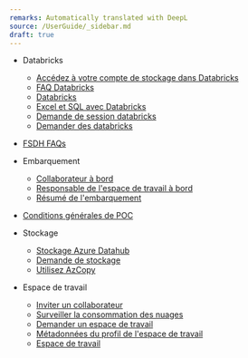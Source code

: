```yaml
---
remarks: Automatically translated with DeepL
source: /UserGuide/_sidebar.md
draft: true
---
```


- Databricks

  - [Accédez à votre compte de stockage dans Databricks](/fr/UserGuide/Databricks/Accédez-à-votre-compte-de-stockage-dans-Databricks.md)
  - [FAQ Databricks](/fr/UserGuide/Databricks/FAQ-Databricks.md)
  - [Databricks](/fr/UserGuide/Databricks/Databricks.md)
  - [Excel et SQL avec Databricks](/fr/UserGuide/Databricks/Excel-et-SQL-avec-Databricks.md)
  - [Demande de session databricks](/fr/UserGuide/Databricks/Demande-de-session-databricks.md)
  - [Demander des databricks](/fr/UserGuide/Databricks/Demander-des-databricks.md)

- [FSDH FAQs](/fr/UserGuide/FSDH-FAQs.md)
- Embarquement

  - [Collaborateur à bord](/fr/UserGuide/Onboarding/Collaborateur-à-bord.md)
  - [Responsable de l'espace de travail à bord](/fr/UserGuide/Onboarding/Responsable-de-l'espace-de-travail-à-bord.md)
  - [Résumé de l'embarquement](/fr/UserGuide/Onboarding/Résumé-de-l'embarquement.md)

- [Conditions générales de POC](/fr/UserGuide/Conditions-générales-de-POC.md)
- Stockage

  - [Stockage Azure Datahub](/fr/Storage/Datahub-AzureStorage.md)
  - [Demande de stockage](/fr/Storage/Demande-de-stockage.md)
  - [Utilisez AzCopy](/fr/Storage/Utilisez-AzCopy.md)

- Espace de travail

  - [Inviter un collaborateur](/fr/Workspace/Inviter-un-collaborateur.md)
  - [Surveiller la consommation des nuages](/fr/Workspace/Surveiller-la-consommation-des-nuages.md)
  - [Demander un espace de travail](/fr/Workspace/Demander-un-espace-de-travail.md)
  - [Métadonnées du profil de l'espace de travail](/fr/Workspace/Métadonnées-du-profil-de-l'espace-de-travail.md)
  - [Espace de travail](/fr/Workspace/Espace-de-travail.md)


